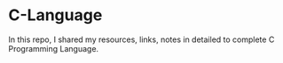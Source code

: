 # C-Language
In this repo, I shared my resources, links, notes in detailed to complete C Programming Language.
